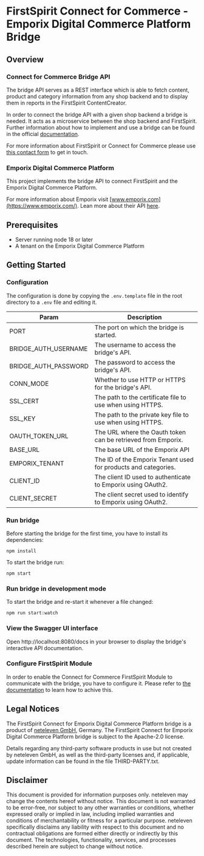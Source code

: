 # FirstSpirit Connect for Commerce - Emporix Digital Commerce Platform Bridge

## Overview

### Connect for Commerce Bridge API
The bridge API serves as a REST interface which is able to fetch content, product and category information from any shop backend and to display them in reports in the FirstSpirit ContentCreator.

In order to connect the bridge API with a given shop backend a bridge is needed. It acts as a microservice between the shop backend and FirstSpirit. Further information about how to implement and use a bridge can be found in the official [documentation](https://docs.e-spirit.com/ecom/fsconnect-com/FirstSpirit_Connect_for_Commerce_Documentation_EN.html).

For more information about FirstSpirit or Connect for Commerce please use [this contact form](https://www.crownpeak.com/contact-us) to get in touch.

### Emporix Digital Commerce Platform
This project implements the bridge API to connect FirstSpirit and the Emporix Digital Commerce Platform.

For more information about Emporix visit [www.emporix.com](https://www.emporix.com/).
Lean more about their API [here](https://developer.emporix.io/docs/).


## Prerequisites
- Server running node 18 or later
- A tenant on the Emporix Digital Commerce Platform

## Getting Started

### Configuration
The configuration is done by copying the `.env.template` file in the root directory to a `.env` file and editing it.

| Param                   | Description                                                                                                        |
|-------------------------|--------------------------------------------------------------------------------------------------------------------|
| PORT                    | The port on which the bridge is started.                                                                           |
| BRIDGE_AUTH_USERNAME    | The username to access the bridge's API.                                                                           |
| BRIDGE_AUTH_PASSWORD    | The password to access the bridge's API.                                                                           |
| CONN_MODE               | Whether to use HTTP or HTTPS for the bridge's API.                                                                 |
| SSL_CERT                | The path to the certificate file to use when using HTTPS.                                                          |
| SSL_KEY                 | The path to the private key file to use when using HTTPS.                                                          |
| OAUTH_TOKEN_URL         | The URL where the Oauth token can be retrieved from Emporix.                                                  |
| BASE_URL                | The base URL of the Emporix API                                               |
| EMPORIX_TENANT          | The ID of the Emporix Tenant used for products and categories.                                                 |
| CLIENT_ID               | The client ID used to authenticate to Emporix using OAuth2.                                                   |
| CLIENT_SECRET           | The client secret used to identify to Emporix using OAuth2.                                                   |

### Run bridge
Before starting the bridge for the first time, you have to install its dependencies:
```
npm install
```

To start the bridge run:

```
npm start
```

### Run bridge in development mode
To start the bridge and re-start it whenever a file changed:
```
npm run start:watch
```

### View the Swagger UI interface
Open http://localhost:8080/docs in your browser to display the bridge's interactive API documentation.

### Configure FirstSpirit Module
In order to enable the Connect for Commerce FirstSpirit Module to communicate with the bridge, you have to configure it. Please refer to [the documentation](https://docs.e-spirit.com/ecom/fsconnect-com/FirstSpirit_Connect_for_Commerce_Documentation_EN.html#install_pcomp) to learn how to achive this. 

## Legal Notices
The FirstSpirit Connect for Emporix Digital Commerce Platform bridge is a product of [neteleven GmbH](https://neteleven.de/), Germany. The FirstSpirit Connect for Emporix Digital Commerce Platform bridge is subject to the Apache-2.0 license.

Details regarding any third-party software products in use but not created by neteleven GmbH, as well as the third-party licenses and, if applicable, update information can be found in the file THIRD-PARTY.txt.

## Disclaimer
This document is provided for information purposes only. neteleven may change the contents hereof without notice. This document is not warranted to be error-free, nor subject to any other warranties or conditions, whether expressed orally or implied in law, including implied warranties and conditions of merchantability or fitness for a particular purpose. neteleven specifically disclaims any liability with respect to this document and no contractual obligations are formed either directly or indirectly by this document. The technologies, functionality, services, and processes described herein are subject to change without notice.